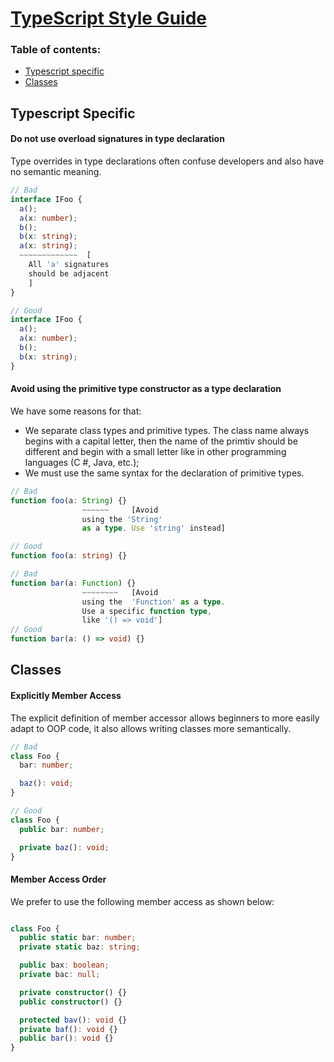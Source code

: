 # [TypeScript Style Guide](https://www.npmjs.com/package/@qulix/tslint-config-typescript)

### Table of contents:
  - [Typescript specific](#Typescript-specific)
  - [Classes](#Classes)

## Typescript Specific

#### Do not use overload signatures in type declaration

Type overrides in type declarations often confuse developers and also have no semantic meaning.

```ts
// Bad
interface IFoo {
  a();
  a(x: number);
  b();
  b(x: string);
  a(x: string);
  ~~~~~~~~~~~~~  [
    All 'a' signatures
    should be adjacent
    ]
}

// Good
interface IFoo {
  a();
  a(x: number);
  b();
  b(x: string);
}
```

#### Avoid using the primitive type constructor as a type declaration

We have some reasons for that:
- We separate class types and primitive types. The class name always begins with a capital letter, then the name of the primtiv should be different and begin with a small letter like in other programming languages (C #, Java, etc.);
- We must use the same syntax for the declaration of primitive types.

```ts
// Bad
function foo(a: String) {}
                ~~~~~~     [Avoid
                using the 'String'
                as a type. Use 'string' instead]

// Good
function foo(a: string) {}

// Bad
function bar(a: Function) {}
                ~~~~~~~~   [Avoid
                using the  'Function' as a type.
                Use a specific function type,
                like '() => void']
// Good
function bar(a: () => void) {}

```

## Classes

#### Explicitly Member Access

The explicit definition of member accessor allows beginners to more easily adapt to OOP code, it also allows writing classes more semantically.

```ts
// Bad
class Foo {
  bar: number;

  baz(): void;
}

// Good
class Foo {
  public bar: number;

  private baz(): void;
}

```

#### Member Access Order

We prefer to use the following member access as shown below:

```ts

class Foo {
  public static bar: number;
  private static baz: string;

  public bax: boolean;
  private bac: null;

  private constructor() {}
  public constructor() {}

  protected bav(): void {}
  private baf(): void {}
  public bar(): void {}
}

```
